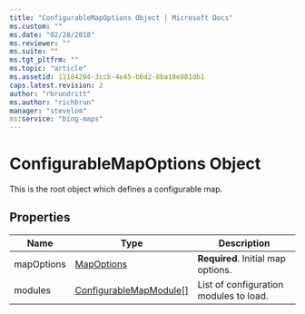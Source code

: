 ```yaml
---
title: "ConfigurableMapOptions Object | Microsoft Docs"
ms.custom: ""
ms.date: "02/28/2018"
ms.reviewer: ""
ms.suite: ""
ms.tgt_pltfrm: ""
ms.topic: "article"
ms.assetid: 11184204-3ccb-4e45-b6d2-8ba18e881db1
caps.latest.revision: 2
author: "rbrundritt"
ms.author: "richbrun"
manager: "stevelom"
ms:service: "bing-maps"
---
```

# ConfigurableMapOptions Object
This is the root object which defines a configurable map.

## Properties

| Name       | Type                      | Description                            |
|------------|---------------------------|----------------------------------------|
| mapOptions | [MapOptions](../v8-web-control/mapoptions-object.md)                | **Required**. Initial map options.     |
| modules    | [ConfigurableMapModule](../v8-web-control/configurablemapmodule-object.md)\[\] | List of configuration modules to load. |
